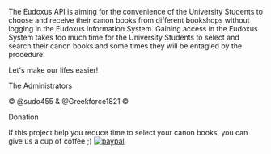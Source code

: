 The Eudoxus API is aiming for the convenience of the University Students to choose and receive their canon books from different bookshops without logging in the Eudoxus Information System. Gaining access in the Eudoxus System takes too much time for the University Students to select and search their canon books and some times they will be entagled by the procedure!

Let's make our lifes easier!

The Administrators

© @sudo455 & @Greekforce1821 ©



Donation

If this project help you reduce time to select your canon books, you can give us a cup of coffee ;)
[![paypal](https://www.paypalobjects.com/en_US/i/btn/btn_donateCC_LG.gif)](https://www.paypal.com/paypalme/greekforce1821?v=1&utm_source=unp&utm_medium=email&utm_campaign=RT000269&utm_unptid=c95b8a76-4d12-11ec-bd46-3cfdfee7d33d&ppid=RT000269&cnac=GR&rsta=en_US%28en-GR%29&cust=SAVCE22HK5SDL&unptid=c95b8a76-4d12-11ec-bd46-3cfdfee7d33d&calc=f82694400c4e0&unp_tpcid=ppme-social-user-profile-created&page=main%3Aemail%3ART000269&pgrp=main%3Aemail&e=cl&mchn=em&s=ci&mail=sys&appVersion=1.67.0&xt=104038)

